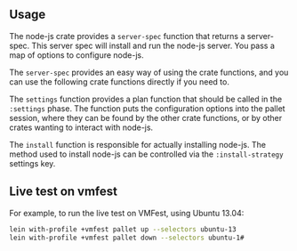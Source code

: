 ## Usage

The node-js crate provides a `server-spec` function that returns a
server-spec. This server spec will install and run the node-js server.
You pass a map of options to configure node-js.

The `server-spec` provides an easy way of using the crate functions, and you can
use the following crate functions directly if you need to.

The `settings` function provides a plan function that should be called in the
`:settings` phase.  The function puts the configuration options into the pallet
session, where they can be found by the other crate functions, or by other
crates wanting to interact with node-js.

The `install` function is responsible for actually installing node-js.
The method used to install node-js can be controlled via the
`:install-strategy` settings key.

## Live test on vmfest

For example, to run the live test on VMFest, using Ubuntu 13.04:

```sh
lein with-profile +vmfest pallet up --selectors ubuntu-13
lein with-profile +vmfest pallet down --selectors ubuntu-1#
```
